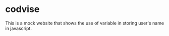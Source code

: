 # codvise
This is a mock website that shows the use of variable in storing user's name in javascript.
